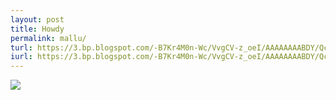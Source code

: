 ```yaml
---
layout: post
title: Howdy 
permalink: mallu/
turl: https://3.bp.blogspot.com/-B7Kr4M0n-Wc/VvgCV-z_oeI/AAAAAAAABDY/Qc21kLMPT7MjkL6Kpl5sqWIx2Tea6NlKg/s200/mallu%2BB%2Bgrade%2Bscene%2B%25281%2529.jpg
iurl: https://3.bp.blogspot.com/-B7Kr4M0n-Wc/VvgCV-z_oeI/AAAAAAAABDY/Qc21kLMPT7MjkL6Kpl5sqWIx2Tea6NlKg/s1600/mallu%2BB%2Bgrade%2Bscene%2B%25281%2529.jpg
---
```


<a href="{{page.iurl}}" class="thumbnail"><img class="img-responsive" src="{{page.turl}}"/></a>